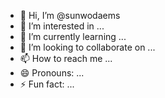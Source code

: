 - 👋 Hi, I’m @sunwodaems
- 👀 I’m interested in ...
- 🌱 I’m currently learning ...
- 💞️ I’m looking to collaborate on ...
- 📫 How to reach me ...
- 😄 Pronouns: ...
- ⚡ Fun fact: ...

<!---
sunwodaems/sunwodaems is a ✨ special ✨ repository because its `README.md` (this file) appears on your GitHub profile.
You can click the Preview link to take a look at your changes.
--->
